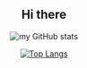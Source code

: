 <div align="center">
  <h2>
    Hi there
  </h2>
  <div>
    
![my GitHub stats](https://github-readme-stats.vercel.app/api?username=alivarastepour&count_private=true&show_icons=true&theme=highcontrast)
    
  </div>
  <div>

[![Top Langs](https://github-readme-stats.vercel.app/api/top-langs/?username=alivarastepour&count_private=true&langs_count=10&theme=highcontrast)](https://github.com/anuraghazra/github-readme-stats)
      
  </div>  
</div>

